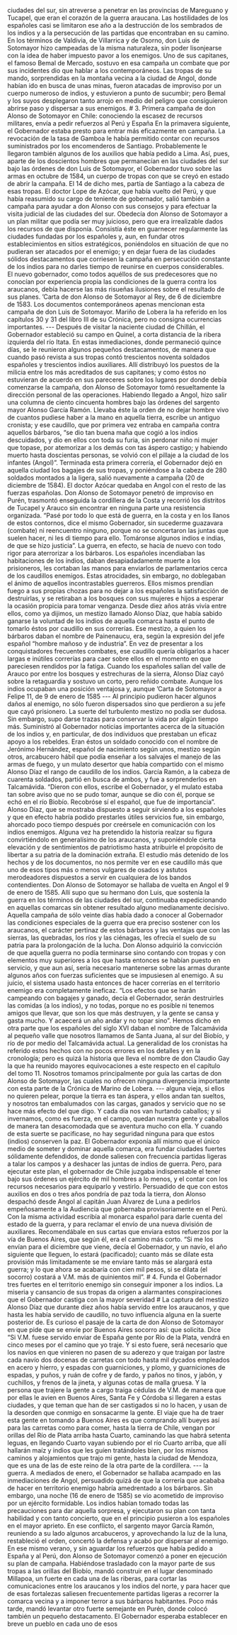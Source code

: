 ciudades del sur, sin atreverse a penetrar en las provincias de Mareguano y Tucapel, que eran el corazón de la guerra araucana. Las hostilidades de los españoles casi se limitaron ese año a la destrucción de los sembrados de los indios y a la persecución de las partidas que encontraban en su camino. En los términos de Valdivia, de Villarrica y de Osorno, don Luis de Sotomayor hizo campeadas de la misma naturaleza, sin poder lisonjearse con la idea de haber impuesto pavor a los enemigos. Uno de sus capitanes, el famoso Bemal de Mercado, sostuvo en esa campaña un combate que por sus incidentes dio que hablar a los contemporáneos. Las tropas de su mando, sorprendidas en la montaña vecina a la ciudad de Angol, donde habían ido en busca de unas minas, fueron atacadas de improviso por un cuerpo numeroso de indios, y estuvieron a punto de sucumbir; pero Bemal y los suyos desplegaron tanto arrojo en medio del peligro que consiguieron abrirse paso y dispersar a sus enemigos. # 3. Primera campaña de don Alonso de Sotomayor en Chile: conociendo la escasez de recursos militares, envía a pedir refuerzos al Perú y España En la primavera siguiente, el Gobernador estaba presto para entrar más eficazmente en campaña. La revocación de la tasa de Gamboa le había permitido contar con recursos suministrados por los encomenderos de Santiago. Probablemente le llegaron también algunos de los auxilios que había pedido a Lima. Así, pues, aparte de los doscientos hombres que permanecían en las ciudades del sur bajo las órdenes de don Luis de Sotomayor, el Gobernador tuvo sobre las armas en octubre de 1584, un cuerpo de tropas con que se creyó en estado de abrir la campaña. El 14 de dicho mes, partía de Santiago a la cabeza de esas tropas. El doctor Lope de Azócar, que había vuelto del Perú, y que había reasumido su cargo de teniente de gobernador, salió también a campaña para ayudar a don Alonso con sus consejos y para efectuar la visita judicial de las ciudades del sur. Obedecía don Alonso de Sotomayor a un plan militar que podía ser muy juicioso, pero que era irrealizable dados los recursos de que disponía. Consistía éste en guarnecer regularmente las ciudades fundadas por los españoles y, aun, en fundar otros establecimientos en sitios estratégicos, poniéndolos en situación de que no pudieran ser atacados por el enemigo; y en dejar fuera de las ciudades sólidos destacamentos que corriesen la campaña en persecución constante de los indios para no darles tiempo de reunirse en cuerpos considerables. El nuevo gobernador, como todos aquéllos de sus predecesores que no conocían por experiencia propia las condiciones de la guerra contra los araucanos, debía hacerse las más risueñas ilusiones sobre el resultado de sus planes. ’Carta de don Alonso de Sotomayor al Rey, de 6 de diciembre de 1583. Los documentos contemporáneos apenas mencionan esta campaña de don Luis de Sotomayor. Mariño de Lobera la ha referido en los capítulos 30 y 31 del libro III de su Crónica, pero no consigna ocurrencias importantes. --- Después de visitar la naciente ciudad de Chillán, el Gobernador estableció su campo en Quinel, a corta distancia de la ribera izquierda del río Itata. En estas inmediaciones, donde permaneció quince días, se le reunieron algunos pequeños destacamentos, de manera que cuando pasó revista a sus tropas contó trescientos noventa soldados españoles y trescientos indios auxiliares. Allí distribuyó los puestos de la milicia entre los más acreditados de sus capitanes; y como éstos no estuvieran de acuerdo en sus pareceres sobre los lugares por donde debía comenzarse la campaña, don Alonso de Sotomayor tomó resueltamente la dirección personal de las operaciones. Habiendo llegado a Angol, hizo salir una columna de ciento cincuenta hombres bajo las órdenes del sargento mayor Alonso García Ramón. Llevaba éste la orden de no dejar hombre vivo de cuantos pudiese haber a la mano en aquella tierra, escribe un antiguo cronista; y ese caudillo, que por primera vez entraba en campaña contra aquellos bárbaros, “se dio tan buena maña que cogió a los indios descuidados, y dio en ellos con toda su furia, sin perdonar niño ni mujer que topase, por atemorizar a los demás con tas áspero castigo; y habiendo muerto hasta doscientas personas, se volvió con el pillaje a la ciudad de los infantes (Angol)”. Terminada esta primera correría, el Gobernador dejó en aquella ciudad los bagajes de sus tropas, y poniéndose a la cabeza de 280 soldados montados a la ligera, salió nuevamente a campaña (20 de diciembre de 1584). El doctor Azócar quedaba en Angol con el resto de las fuerzas españolas. Don Alonso de Sotomayor penetró de improviso en Purén, trasmontó enseguida la cordillera de la Costa y recorrió los distritos de Tucapel y Arauco sin encontrar en ninguna parte una resistencia organizada. “Pasé por todo lo que está de guerra, en la costa y en los llanos de estos contornos, dice el mismo Gobernador, sin sucederme guazavara (combate) ni reencuentro ninguno, porque no se concertaron las juntas que suelen hacer, ni les di tiempo para ello. Tomáronse algunos indios e indias, de que se hizo justicia”. La guerra, en efecto, se hacía de nuevo con todo rigor para aterrorizar a los bárbaros. Los españoles incendiaban las habitaciones de los indios, daban desapiadadamente muerte a los prisioneros, les cortaban las manos para enviarlos de parlamentarios cerca de los caudillos enemigos. Estas atrocidades, sin embargo, no doblegaban el ánimo de aquellos incontrastables guerreros. Ellos mismos prendían fuego a sus propias chozas para no dejar a los españoles la satisfacción de destruirlas, y se retiraban a los bosques con sus mujeres e hijos a esperar la ocasión propicia para tomar venganza. Desde diez años atrás vivía entre ellos, como ya dijimos, un mestizo llamado Alonso Díaz, que había sabido ganarse la voluntad de los indios de aquella comarca hasta el punto de tomarlo éstos por caudillo en sus correrías. Ese mestizo, a quien los bárbaros daban el nombre de Painenaucu, era, según la expresión del jefe español “hombre mañoso y de industria”. En vez de presentar a los conquistadores frecuentes combates, ese caudillo quería obligarlos a hacer largas e inútiles correrías para caer sobre ellos en el momento en que pareciesen rendidos por la fatiga. Cuando los españoles salían del valle de Arauco por entre los bosques y estrechuras de la sierra, Alonso Díaz cayó sobre la retaguardia y sostuvo un corto, pero reñido combate. Aunque los indios ocupaban una posición ventajosa y, aunque ’Carta de Sotomayor a Felipe 11, de 9 de enero de 1585 --- Al principio pudieron hacer algunos daños al enemigo, no sólo fueron dispersados sino que perdieron a su jefe que cayó prisionero. La suerte del turbulento mestizo no podía ser dudosa. Sin embargo, supo darse trazas para conservar la vida por algún tiempo más. Suministró al Gobernador noticias importantes acerca de la situación de los indios y, en particular, de dos individuos que prestaban un eficaz apoyo a los rebeldes. Eran éstos un soldado conocido con el nombre de Jerónimo Hernández, español de nacimiento según unos, mestizo según otros, arcabucero hábil que podía enseñar a los salvajes el manejo de las armas de fuego, y un mulato desertor que había compartido con el mismo Alonso Díaz el rango de caudillo de los indios. García Ramón, a la cabeza de cuarenta soldados, partió en busca de ambos, y fue a sorprenderlos en Talcamávida. “Dieron con ellos, escribe el Gobernador, y el mulato estaba tan sobre aviso que no se pudo tomar, aunque se dio con él, porque se echó en el río Biobío. Recobróse sí el español, que fue de importancia”. Alonso Díaz, que se mostraba dispuesto a seguir sirviendo a los españoles y que en efecto habría podido prestarles útiles servicios fue, sin embargo, ahorcado poco tiempo después por creérsele en comunicación con los indios enemigos. Alguna vez ha pretendido la historia realzar su figura convirtiéndolo en generalísimo de los araucanos, y suponiéndole cierta elevación y de sentimientos de patriotismo hasta atribuirle el propósito de libertar a su patria de la dominación extraña. El estudio más detenido de los hechos y de los documentos, no nos permite ver en ese caudillo más que uno de esos tipos más o menos vulgares de osados y astutos merodeadores dispuestos a servir en cualquiera de los bandos contendientes. Don Alonso de Sotomayor se hallaba de vuelta en Angol el 9 de enero de 1585. Allí supo que su hermano don Luis, que sostenía la guerra en los términos de las ciudades del sur, continuaba expedicionando en aquellas comarcas sin obtener resultado alguno medianamente decisivo. Aquella campaña de sólo veinte días había dado a conocer al Gobernador las condiciones especiales de la guerra que era preciso sostener con los araucanos, el carácter pertinaz de estos bárbaros y las ventajas que con las sierras, las quebradas, los ríos y las ciénagas, les ofrecía el suelo de su patria para la prolongación de la lucha. Don Alonso adquirió la convicción de que aquella guerra no podía terminarse sino contando con tropas y con elementos muy superiores a los que hasta entonces se habían puesto en servicio, y que aun así, sería necesario mantenerse sobre las armas durante algunos años con fuerzas suficientes que se impusiesen al enemigo. A su juicio, el sistema usado hasta entonces de hacer correrías en el territorio enemigo era completamente ineficaz. “Los efectos que se harán campeando con bagajes y ganado, decía el Gobernador, serán destruirles las comidas (a los indios), y no todas, porque no es posible ni tenemos amigos que llevar, que son los que más destruyen, y la gente se cansa y gasta mucho. Y acaecerá un año andar y no topar sino”. Hemos dicho en otra parte que los españoles del siglo XVI daban el nombre de Talcamávida al pequeño valle que nosotros llamamos de Santa Juana, al sur del Biobío, y río de por medio del Talcamávida actual. La generalidad de los cronistas ha referido estos hechos con no pocos errores en los detalles y en la cronología; pero es quizá la historia que lleva el nombre de don Claudio Gay la que ha reunido mayores equivocaciones a este respecto en el capítulo del tomo 11. Nosotros tomamos principalmente por guía las cartas de don Alonso de Sotomayor, las cuales no ofrecen ninguna divergencia importante con esta parte de la Crónica de Marino de Lobera. --- alguna vieja, si ellos no quieren pelear, porque la tierra es tan áspera, y ellos andan tan sueltos, y nosotros tan embalumados con las cargas, ganados y servicio que no se hace más efecto del que digo. Y cada día nos van hurtando caballos; y si invernamos, como es fuerza, en el campo, quedan nuestra gente y caballos de manera tan desacomodada que se aventura mucho con ella. Y cuando de esta suerte se pacificase, no hay seguridad ninguna para que estos (indios) conserven la paz. El Gobernador exponía allí mismo que el único medio de someter y dominar aquella comarca, era fundar ciudades fuertes sólidamente defendidos, de donde saliesen con frecuencia partidas ligeras a talar los campos y a deshacer las juntas de indios de guerra. Pero, para ejecutar este plan, el gobernador de Chile juzgaba indispensable el tener bajo sus órdenes un ejército de mil hombres a lo menos, y el contar con los recursos necesarios para equiparlo y vestirlo. Persuadido de que con estos auxilios en dos o tres años pondría de paz toda la tierra, don Alonso despachó desde Angol al capitán Juan Álvarez de Luna a pedirlos empeñosamente a la Audiencia que gobernaba provisoriamente en el Perú. Con la misma actividad escribía al monarca español para darle cuenta del estado de la guerra, y para reclamar el envío de una nueva división de auxiliares. Recomendábale en sus cartas que enviara estos refuerzos por la vía de Buenos Aires, que según él, era el camino más corto. “Si me los envían para el diciembre que viene, decía el Gobernador, y un navío, el año siguiente que lleguen, lo estará (pacificado); cuanto más se dilate esta provisión más limitadamente se me enviare tanto más se alargará esta guerra; y lo que ahora se acabaría con cien mil pesos, si se dilata (el socorro) costará a V.M. más de quinientos mil”. # 4. Funda el Gobernador tres fuertes en el territorio enemigo sin conseguir imponer a los indios. La miseria y cansancio de sus tropas da origen a alarmantes conspiraciones que el Gobernador castiga con la mayor severidad # La captura del mestizo Alonso Díaz que durante diez años había servido entre los araucanos, y que hasta les había servido de caudillo, no tuvo influencia alguna en la suerte posterior de. Es curioso el pasaje de la carta de don Alonso de Sotomayor en que pide que se envíe por Buenos Aires socorro así: que solicita. Dice “Si V.M. fuese servido enviar de España gente por Río de la Plata, vendrá en cinco meses por el camino que yo traje. Y si esto fuere, será necesario que los navíos en que vinieren no pasen de su aderezo y que traigan por lastre cada navío dos docenas de carretas con todo hasta mil dycados empleados en acero y hierro, y espadas con guarniciones, y plomo, y guarniciones de espadas, y puños, y ruán de cofre y de fardo, y paños no tinos, y jabón, y cuchillos, y frenos de la jineta, y algunas cotas de malla gruesa. Y la persona que trajere la gente a cargo traiga cédulas de V.M. de manera que por ellas le avien en Buenos Aires, Santa Fe y Córdoba si llegaren a estas ciudades, y que teman que han de ser castigados si no lo hacen, y usan de la desorden que conmigo en sonsacarme la gente. El viaje que ha de traer esta gente en tomando a Buenos Aires es que comprando allí bueyes así para las carretas como para comer, hasta la tierra de Chile, vengan por orillas del Río de Plata arriba hasta Cuarto, caminando las que habrá setenta leguas, en llegando Cuarto vayan subiendo por el río Cuarto arriba, que allí hallarán maíz y indios que les guíen tratándoles bien, por los mismos caminos y alojamientos que trajo mi gente, hasta la ciudad de Mendoza, que es una de las de este reino de la otra parte de la cordillera. --- la guerra. A mediados de enero, el Gobernador se hallaba acampado en las inmediaciones de Angol, persuadido quizá de que la correría que acababa de hacer en territorio enemigo habría amedrentado a los bárbaros. Sin embargo, una noche (16 de enero de 1585) se vio acometido de improviso por un ejército formidable. Los indios habían tomado todas las precauciones para dar aquella sorpresa, y ejecutaron su plan con tanta habilidad y con tanto concierto, que en el principio pusieron a los españoles en el mayor aprieto. En ese conflicto, el sargento mayor García Ramón, reuniendo a su lado algunos arcabuceros, y aprovechando la luz de la luna, restableció el orden, concertó la defensa y acabó por dispersar al enemigo. En ese mismo verano, y sin aguardar los refuerzos que había pedido a España y al Perú, don Alonso de Sotomayor comenzó a poner en ejecución su plan de campaña. Habiéndose trasladado con la mayor parte de sus tropas a las orillas del Biobío, mandó construir en el lugar denominado Millapoa, un fuerte en cada una de las riberas, para cortar las comunicaciones entre los araucanos y los indios del norte, y para hacer que de esas fortalezas saliesen frecuentemente partidas ligeras a recorrer la comarca vecina y a imponer terror a sus bárbaros habitantes. Poco más tarde, mandó levantar otro fuerte semejante en Purén, donde colocó también un pequeño destacamento. El Gobernador esperaba establecer en breve un pueblo en cada uno de esos